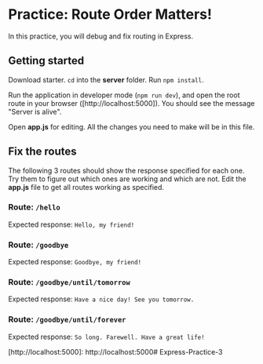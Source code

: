 # Practice: Route Order Matters!

In this practice, you will debug and fix routing in Express.

## Getting started

Download starter. `cd` into the __server__ folder. Run `npm install`.

Run the application in developer mode (`npm run dev`), and open the root route
in your browser ([http://localhost:5000]). You should see the message "Server 
is alive".

Open __app.js__ for editing. All the changes you need to make will be in this 
file.

## Fix the routes

The following 3 routes should show the response specified for each one. Try
them to figure out which ones are working and which are not. Edit the __app.js__
file to get all routes working as specified.

### Route: `/hello`

Expected response: `Hello, my friend!`

### Route: `/goodbye`

Expected response: `Goodbye, my friend!`

### Route: `/goodbye/until/tomorrow`

Expected response: `Have a nice day! See you tomorrow.`

### Route: `/goodbye/until/forever`

Expected response: `So long. Farewell. Have a great life!`



[http://localhost:5000]: http://localhost:5000# Express-Practice-3

